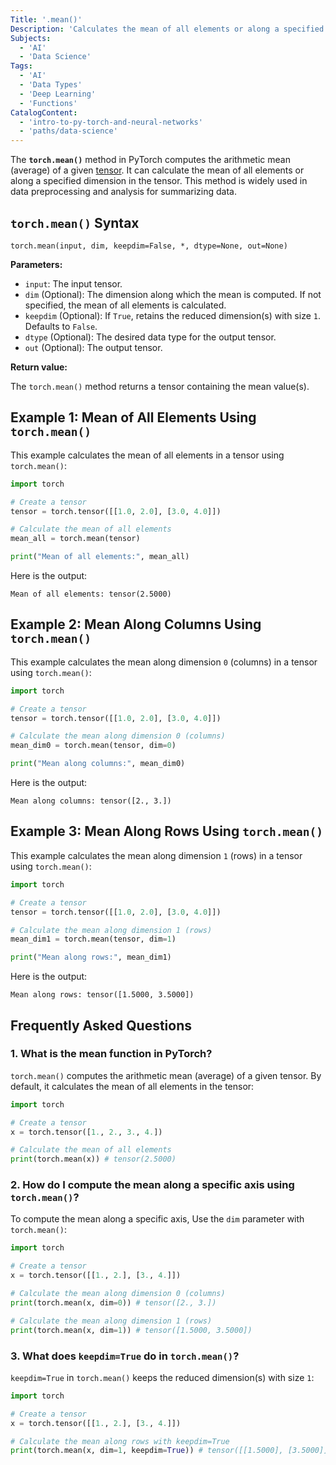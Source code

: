 ```yaml
---
Title: '.mean()'
Description: 'Calculates the mean of all elements or along a specified dimension in a PyTorch tensor.'
Subjects:
  - 'AI'
  - 'Data Science'
Tags:
  - 'AI'
  - 'Data Types'
  - 'Deep Learning'
  - 'Functions'
CatalogContent:
  - 'intro-to-py-torch-and-neural-networks'
  - 'paths/data-science'
---
```


The **`torch.mean()`** method in PyTorch computes the arithmetic mean (average) of a given [tensor](https://www.codecademy.com/resources/docs/pytorch/tensors). It can calculate the mean of all elements or along a specified dimension in the tensor. This method is widely used in data preprocessing and analysis for summarizing data.

## `torch.mean()` Syntax

```pseudo
torch.mean(input, dim, keepdim=False, *, dtype=None, out=None)
```

**Parameters:**

- `input`: The input tensor.
- `dim` (Optional): The dimension along which the mean is computed. If not specified, the mean of all elements is calculated.
- `keepdim` (Optional): If `True`, retains the reduced dimension(s) with size `1`. Defaults to `False`.
- `dtype` (Optional): The desired data type for the output tensor.
- `out` (Optional): The output tensor.

**Return value:**

The `torch.mean()` method returns a tensor containing the mean value(s).

## Example 1: Mean of All Elements Using `torch.mean()`

This example calculates the mean of all elements in a tensor using `torch.mean()`:

```py
import torch

# Create a tensor
tensor = torch.tensor([[1.0, 2.0], [3.0, 4.0]])

# Calculate the mean of all elements
mean_all = torch.mean(tensor)

print("Mean of all elements:", mean_all)
```

Here is the output:

```shell
Mean of all elements: tensor(2.5000)
```

## Example 2: Mean Along Columns Using `torch.mean()`

This example calculates the mean along dimension `0` (columns) in a tensor using `torch.mean()`:

```py
import torch

# Create a tensor
tensor = torch.tensor([[1.0, 2.0], [3.0, 4.0]])

# Calculate the mean along dimension 0 (columns)
mean_dim0 = torch.mean(tensor, dim=0)

print("Mean along columns:", mean_dim0)
```

Here is the output:

```shell
Mean along columns: tensor([2., 3.])
```

## Example 3: Mean Along Rows Using `torch.mean()`

This example calculates the mean along dimension `1` (rows) in a tensor using `torch.mean()`:

```py
import torch

# Create a tensor
tensor = torch.tensor([[1.0, 2.0], [3.0, 4.0]])

# Calculate the mean along dimension 1 (rows)
mean_dim1 = torch.mean(tensor, dim=1)

print("Mean along rows:", mean_dim1)
```

Here is the output:

```shell
Mean along rows: tensor([1.5000, 3.5000])
```

## Frequently Asked Questions

### 1. What is the mean function in PyTorch?

`torch.mean()` computes the arithmetic mean (average) of a given tensor. By default, it calculates the mean of all elements in the tensor:

```py
import torch

# Create a tensor
x = torch.tensor([1., 2., 3., 4.])

# Calculate the mean of all elements
print(torch.mean(x)) # tensor(2.5000)
```

### 2. How do I compute the mean along a specific axis using `torch.mean()`?

To compute the mean along a specific axis, Use the `dim` parameter with `torch.mean()`:

```py
import torch

# Create a tensor
x = torch.tensor([[1., 2.], [3., 4.]])

# Calculate the mean along dimension 0 (columns)
print(torch.mean(x, dim=0)) # tensor([2., 3.])

# Calculate the mean along dimension 1 (rows)
print(torch.mean(x, dim=1)) # tensor([1.5000, 3.5000])
```

### 3. What does `keepdim=True` do in `torch.mean()`?

`keepdim=True` in `torch.mean()` keeps the reduced dimension(s) with size `1`:

```py
import torch

# Create a tensor
x = torch.tensor([[1., 2.], [3., 4.]])

# Calculate the mean along rows with keepdim=True
print(torch.mean(x, dim=1, keepdim=True)) # tensor([[1.5000], [3.5000]])
```
